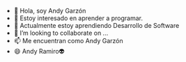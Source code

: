 - 👋 Hola, soy Andy Garzón
- 👀 Estoy interesado en aprender a programar.
- 🌱 Actualmente estoy aprendiendo Desarrollo de Software
- 💞️ I’m looking to collaborate on ...
- 📫 Me encuentran como Andy Garzón
- 😄 Andy Ramiro👽

<!---
AndyRamiro14/AndyRamiro14 is a ✨ special ✨ repository because its `README.md` (this file) appears on your GitHub profile.
You can click the Preview link to take a look at your changes.
--->
